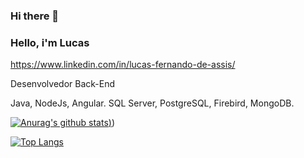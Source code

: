 ### Hi there 👋
### Hello, i'm Lucas
https://www.linkedin.com/in/lucas-fernando-de-assis/

Desenvolvedor Back-End

Java, NodeJs, Angular. 
SQL Server, PostgreSQL, Firebird, MongoDB.

[![Anurag's github stats](https://github-readme-stats.vercel.app/api?username=lucasfernandoassiswebdev&show_icons=true&theme=radical))](https://github.com/lucasfernandoassiswebdev/github-readme-stats&show_icons=true&theme=radical))

[![Top Langs](https://github-readme-stats.vercel.app/api/top-langs/?username=anuraghazra)](https://github.com/anuraghazra/github-readme-stats)
